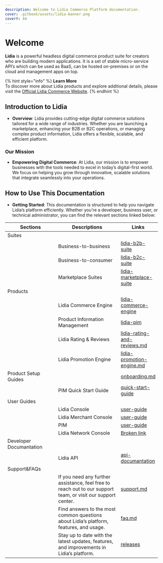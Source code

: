 ```yaml
---
description: Welcome to Lidia Commerce Platform documentation.
cover: .gitbook/assets/lidia-banner.png
coverY: 44
---
```


# Welcome

**Lidia** is a powerful headless digital commerce product suite for creators who are building modern applications. It is a set of stable micro-service API’s which can be used as BaaS, can be hosted on-premises or on the cloud and management apps on top.

{% hint style="info" %}
**Learn More**\
To discover more about Lidia products and explore additional details, please visit the [Official Lidia Commerce Website](https://www.lidiacommerce.com).
{% endhint %}

## **Introduction to Lidia**

* **Overview**: Lidia provides cutting-edge digital commerce solutions tailored for a wide range of industries. Whether you are launching a marketplace, enhancing your B2B or B2C operations, or managing complex product information, Lidia offers a flexible, scalable, and efficient platform.

### **Our Mission**

* **Empowering Digital Commerce**: At Lidia, our mission is to empower businesses with the tools needed to excel in today’s digital-first world. We focus on helping you grow through innovative, scalable solutions that integrate seamlessly into your operations.

## **How to Use This Documentation**

* **Getting Started**: This documentation is structured to help you navigate Lidia’s platform efficiently. Whether you're a developer, business user, or technical administrator, you can find the relevant sections linked below:



<table><thead><tr><th width="243">Sections</th><th width="398">Descriptions</th><th data-type="content-ref">Links</th></tr></thead><tbody><tr><td>Suites</td><td></td><td></td></tr><tr><td></td><td>Business-to-business</td><td><a href="suites/lidia-b2b-suite/">lidia-b2b-suite</a></td></tr><tr><td></td><td>Business-to-consumer</td><td><a href="suites/lidia-b2c-suite/">lidia-b2c-suite</a></td></tr><tr><td></td><td>Marketplace Suites</td><td><a href="suites/lidia-marketplace-suite/">lidia-marketplace-suite</a></td></tr><tr><td>Products</td><td></td><td></td></tr><tr><td></td><td>Lidia Commerce Engine</td><td><a href="products/lidia-commerce-engine/">lidia-commerce-engine</a></td></tr><tr><td></td><td>Product Information Management</td><td><a href="products/lidia-pim/">lidia-pim</a></td></tr><tr><td></td><td>Lidia Rating &#x26; Reviews</td><td><a href="products/lidia-rating-and-reviews.md">lidia-rating-and-reviews.md</a></td></tr><tr><td></td><td>Lidia Promotion Engine</td><td><a href="products/lidia-promotion-engine.md">lidia-promotion-engine.md</a></td></tr><tr><td>Product Setup Guides</td><td></td><td><a href="onboarding.md">onboarding.md</a></td></tr><tr><td></td><td>PIM Quick Start Guide</td><td><a href="products/lidia-pim/quick-start-guide/">quick-start-guide</a></td></tr><tr><td>User Guides</td><td></td><td></td></tr><tr><td></td><td>Lidia Console</td><td><a href="components/lidia-console/user-guide/">user-guide</a></td></tr><tr><td></td><td>Lidia Merchant Console</td><td><a href="components/lidia-merchant-console/user-guide/">user-guide</a></td></tr><tr><td></td><td>PIM</td><td><a href="products/lidia-pim/user-guide/">user-guide</a></td></tr><tr><td></td><td>Lidia Network Console</td><td><a href="broken-reference">Broken link</a></td></tr><tr><td>Developer Documantation</td><td></td><td></td></tr><tr><td></td><td>Lidia API</td><td><a href="products/lidia-commerce-engine/api-documantation/">api-documantation</a></td></tr><tr><td>Support&#x26;FAQs</td><td></td><td></td></tr><tr><td></td><td>If you need any further assistance, feel free to reach out to our support team, or visit our support center.</td><td><a href="help-center/support.md">support.md</a></td></tr><tr><td></td><td>Find answers to the most common questions about Lidia’s platform, features, and usage.</td><td><a href="help-center/faq.md">faq.md</a></td></tr><tr><td></td><td>Stay up to date with the latest updates, features, and improvements in Lidia’s platform.</td><td><a href="help-center/releases/">releases</a></td></tr></tbody></table>



